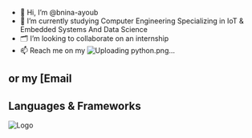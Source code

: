 - 👋 Hi, I’m @bnina-ayoub
- 🌱 I’m currently studying Computer Engineering Specializing in IoT & Embedded Systems And Data Science
- 🗂️ I’m looking to collaborate on an internship
- 📫 Reach me on my ![Uploading python.png…]()
 

 or my [Email
- 
## Languages & Frameworks
![Logo](https://camo.githubusercontent.com/7027d600ec17ac3977aaf427063f446c82834cfaab188e9d81f09d8971beb5f9/68747470733a2f2f696d672e69636f6e73382e636f6d2f636f6c6f722f34382f3030303030302f7261737062657272792d70692e706e67)

<!---
bnina-ayoub/bnina-ayoub is a ✨ special ✨ repository because its `README.md` (this file) appears on your GitHub profile.
You can click the Preview link to take a look at your changes.
--->

